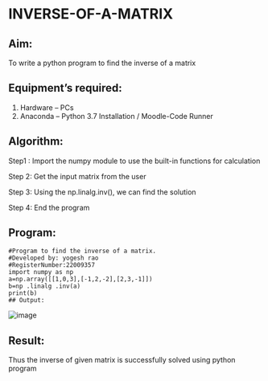 # INVERSE-OF-A-MATRIX
## Aim:
To write a python program to find the inverse of a matrix
## Equipment’s required:
1. 	Hardware – PCs
2. 	Anaconda – Python 3.7 Installation / Moodle-Code Runner
## Algorithm:
Step1 :
Import the numpy module to use the built-in functions for calculation

Step 2:
Get the input matrix from the user

Step 3:
Using the np.linalg.inv(), we can find the solution

Step 4:
End the program

## Program:
```
#Program to find the inverse of a matrix.
#Developed by: yogesh rao
#RegisterNumber:22009357
import numpy as np
a=np.array([[1,0,3],[-1,2,-2],[2,3,-1]])
b=np .linalg .inv(a)
print(b)
## Output:
```
![image](https://user-images.githubusercontent.com/122008288/227968036-fe1867ee-b9fe-4468-a634-efe48f4dd842.png)

## Result:
Thus the inverse of given matrix is successfully solved using python program

